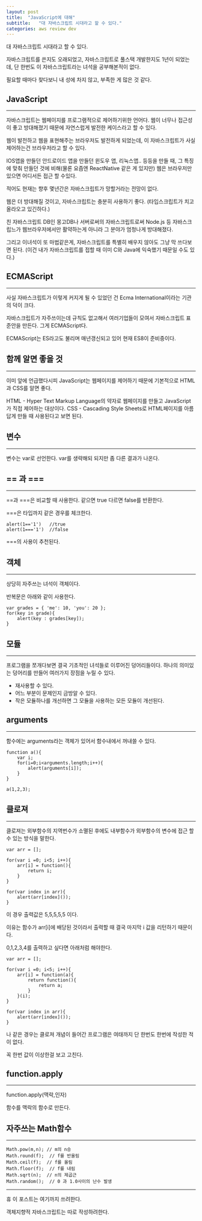 ```yaml
---
layout: post
title:  "JavaScript에 대해"
subtitle:   "대 자바스크립트 시대라고 할 수 있다."
categories: aws review dev
---
```


대 자바스크립트 시대라고 할 수 있다.

자바스크립트를 쓴지도 오래되었고, 자바스크립트로 풀스택 개발한지도 1년이 되었는데, 단 한번도 이 자바스크립트라는 녀석을 공부해본적이 없다.

필요할 때마다 찾다보니 내 성에 차지 않고, 부족한 게 많은 것 같다.

## JavaScript
---
자바스크립트는 웹페이지를 프로그램적으로 제어하기위한 언어다. 웹이 너무나 접근성이 좋고 방대해졌기 때문에 자연스럽게 발전한 케이스라고 할 수 있다.

웹이 발전하고 웹을 표현해주는 브라우저도 발전하게 되었는데, 이 자바스크립트가 사실 제어하는건 브라우저라고 할 수 있다.

IOS앱을 만들던 안드로이드 앱을 만들던 윈도우 앱, 리눅스앱.. 등등을 만들 때, 그 특징에 맞춰 만들던 것에 비해(물론 요즘엔 ReactNative 같은 게 있지만) 웹은 브라우저만 있으면 어디서든 접근 할 수있다.

적어도 현재는 향후 몇년간은 자바스크립트가 망할거라는 전망이 없다.

웹은 더 방대해질 것이고, 자바스크립트는 충분히 사용하기 좋다. (타입스크립트가 치고올라오고 있긴하다.)

친 자바스크립트 DB인 몽고DB나 서버로써의 자바스크립트로써 Node.js 등 자바스크립느가 웹브라우저에서만 활약하는게 아니라 그 분야가 엄청나게 방대해졌다.

그리고 이녀석이 또 마법같은게, 자바스크립트를 특별히 배우지 않아도 그냥 막 쓰다보면 된다. (이건 내가 자바스크립트를 접할 때 이미 C와 Java에 익숙했기 때문일 수도 있다.)

## ECMAScript
---
사실 자바스크립트가 이렇게 커지게 될 수 있었던 건 Ecma International이라는 기관의 덕이 크다.

자바스크립트가 자주쓰이는데 규칙도 없고해서 여러기업들이 모여서 자바스크립트 표준안을 만든다. 그게 ECMAScript다.

ECMAScript는 ES라고도 불리며 매년갱신되고 있어 현재 ES8이 준비중이다.

## 함께 알면 좋을 것
---
이미 앞에 언급했다시피 JavaScript는 웹페이지를 제어하기 때문에 기본적으로 HTML과 CSS를 알면 좋다.

HTML - Hyper Text Markup Language의 약자로 웹페이지를 만들고 JavaScript가 직접 제어하는 대상이다.
CSS - Cascading Style Sheets로 HTML페이지를 아름답게 만들 때 사용된다고 보면 된다.

## 변수
---
변수는 var로 선언한다. var를 생략해되 되지만 좀 다른 결과가 나온다.

## == 과 ===
---
==과 ===은 비교할 때 사용한다. 같으면 true 다르면 false를 반환한다.

===은 타입까지 같은 경우를 체크한다.

```
alert(1=='1')   //true
alert(1==='1')  //false
```

===의 사용이 추천된다.

## 객체
---
상당히 자주쓰는 녀석이 객체이다. 

반복문은 아래와 같이 사용한다.

```
var grades = { 'me': 10, 'you': 20 };
for(key in grade){
    alert(key : grades[key]);
} 
```

## 모듈
---
프로그램을 쪼개다보면 결국 기초적인 녀석들로 이루어진 덩어리들이다. 하나의 의미있는 덩어리를 만들어 여러가지 장점을 누릴 수 있다.

- 재사용할 수 있다.
- 어느 부분이 문제인지 금방알 수 있다.
- 작은 모듈하나를 개선하면 그 모듈을 사용하는 모든 모듈이 개선된다.

## arguments
---
함수에는 arguments라는 객체가 있어서 함수내에서 꺼내쓸 수 있다.

```
function a(){
    var i;
    for(i=0;i<arguments.length;i++){
        alert(arguments[i]);
    }
}

a(1,2,3);
```

## 클로져
---
클로져는 외부함수의 지역번수가 소멸된 후에도 내부함수가 외부함수의 변수에 접근 할 수 있는 방식을 말한다.

```
var arr = [];

for(var i =0; i<5; i++){
    arr[i] = function(){
        return i;
    }
}

for(var index in arr){
    alert(arr[index]());
}
```

이 경우 출력값은 5,5,5,5,5 이다.

이유는 함수가 arr[i]에 배당된 것이라서 출력할 때 결국 마지막 i 값을 리턴하기 때문이다.

0,1,2,3,4를 출력하고 싶다면 아래처럼 해야한다.

```
var arr = [];

for(var i =0; i<5; i++){
    arr[i] = function(a){
        return function(){
            return a;
        }
    }(i);
}

for(var index in arr){
    alert(arr[index]());
}
```

나 같은 경우는 클로져 개념이 들어간 프로그램은 여태까지 단 한번도 한번에 작성한 적이 없다.

꼭 한번 값이 이상한걸 보고 고친다.

## function.apply
---
function.apply(맥락,인자)

함수를 맥락의 함수로 만든다.

## 자주쓰는 Math함수
---
```
Math.pow(m,n); // m의 n승
Math.round(f);  // f를 반올림
Math.ceil(f);  // f를 올림
Math.floor(f);  // f를 내림
Math.sqrt(n);  // n의 제곱근
Math.random();  // 0 과 1.0사이의 난수 발생
```

---
휴 이 포스트는 여기까지 쓰려한다.

객체지향적 자바스크립트는 따로 작성하려한다.
